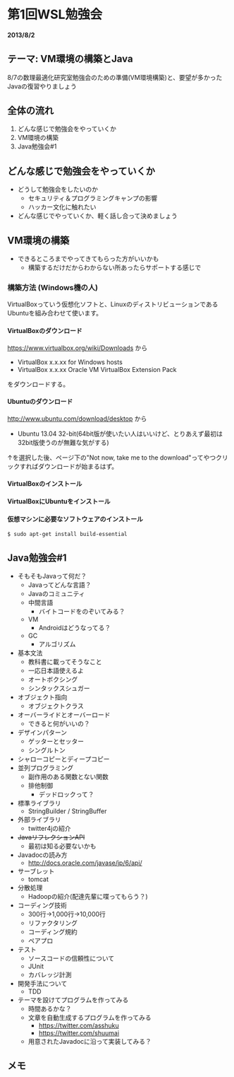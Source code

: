 # 第1回WSL勉強会

#### 2013/8/2

## テーマ: VM環境の構築とJava
8/7の数理最適化研究室勉強会のための準備(VM環境構築)と、要望が多かったJavaの復習やりましょう


## 全体の流れ
1. どんな感じで勉強会をやっていくか
2. VM環境の構築
3. Java勉強会#1

## どんな感じで勉強会をやっていくか
* どうして勉強会をしたいのか
    * セキュリティ＆プログラミングキャンプの影響
    * ハッカー文化に触れたい
* どんな感じでやっていくか、軽く話し合って決めましょう

## VM環境の構築
* できるところまでやってきてもらった方がいいかも
    * 構築するだけだからわからない所あったらサポートする感じで

### 構築方法 (Windows機の人)
VirtualBoxっていう仮想化ソフトと、LinuxのディストリビューションであるUbuntuを組み合わせて使います。

#### VirtualBoxのダウンロード
https://www.virtualbox.org/wiki/Downloads から

* VirtualBox x.x.xx for Windows hosts
* VirtualBox x.x.xx Oracle VM VirtualBox Extension Pack

をダウンロードする。

#### Ubuntuのダウンロード

http://www.ubuntu.com/download/desktop から

* Ubuntu 13.04 32-bit(64bit版が使いたい人はいいけど、とりあえず最初は32bit版使うのが無難な気がする)

↑を選択した後、ページ下の"Not now, take me to the download"ってやつクリックすればダウンロードが始まるはず。

#### VirtualBoxのインストール

#### VirtualBoxにUbuntuをインストール

#### 仮想マシンに必要なソフトウェアのインストール

    $ sudo apt-get install build-essential

## Java勉強会#1
* そもそもJavaって何だ？
    * Javaってどんな言語？
    * Javaのコミュニティ
    * 中間言語
        * バイトコードをのぞいてみる？
    * VM
        * Androidはどうなってる？
    * GC
        * アルゴリズム
* 基本文法
    * 教科書に載ってそうなこと
    * 一応日本語使えるよ
    * オートボクシング
    * シンタックスシュガー
* オブジェクト指向
    * オブジェクトクラス
* オーバーライドとオーバーロード
    * できると何がいいの？
* デザインパターン
    * ゲッターとセッター
    * シングルトン
* シャローコピーとディープコピー
* 並列プログラミング
    * 副作用のある関数とない関数
    * 排他制御
        * デッドロックって？
* 標準ライブラリ
    * StringBuilder / StringBuffer
* 外部ライブラリ
    * twitter4jの紹介
* <del>JavaリフレクションAPI</del>
    * 最初は知る必要ないかも
* Javadocの読み方
    * http://docs.oracle.com/javase/jp/6/api/
* サーブレット
    * tomcat
* 分散処理
    * Hadoopの紹介(配達先輩に喋ってもらう？)
* コーディング技術
    * 300行→1,000行→10,000行
    * リファクタリング
    * コーディング規約
    * ペアプロ
* テスト
    * ソースコードの信頼性について
    * JUnit
    * カバレッジ計測
* 開発手法について
    * TDD
* テーマを設けてプログラムを作ってみる
    * 時間あるかな？
    * 文章を自動生成するプログラムを作ってみる
        * https://twitter.com/asshuku
        * https://twitter.com/shuumai
    * 用意されたJavadocに沿って実装してみる？

## メモ

